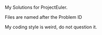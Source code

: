 My Solutions for ProjectEuler.

Files are named after the Problem ID

My coding style is weird, do not question it.
